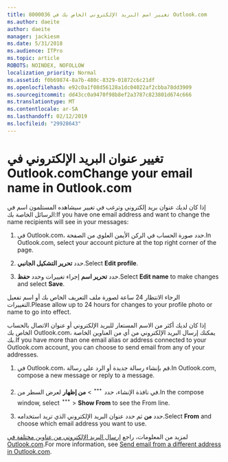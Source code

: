 ```yaml
---
title: 8000036 تغيير اسم البريد الإلكتروني الخاص بك في Outlook.com
ms.author: daeite
author: daeite
manager: jackiesm
ms.date: 5/31/2018
ms.audience: ITPro
ms.topic: article
ROBOTS: NOINDEX, NOFOLLOW
localization_priority: Normal
ms.assetid: f0b69874-8a7b-480c-8329-01872c6c21df
ms.openlocfilehash: e92c0a1f08d56128a1dc04022af2cbba78dd3909
ms.sourcegitcommit: dd43cc0a9470f98b8ef2a3787c823801d674c666
ms.translationtype: MT
ms.contentlocale: ar-SA
ms.lasthandoff: 02/12/2019
ms.locfileid: "29928643"
---
```

# <a name="change-your-email-name-in-outlookcom"></a><span data-ttu-id="2be34-102">تغيير عنوان البريد الإلكتروني في Outlook.com</span><span class="sxs-lookup"><span data-stu-id="2be34-102">Change your email name in Outlook.com</span></span>

<span data-ttu-id="2be34-103">إذا كان لديك عنوان بريد إلكتروني وترغب في تغيير سيشاهده المستلمون اسم في الرسائل الخاصة بك:</span><span class="sxs-lookup"><span data-stu-id="2be34-103">If you have one email address and want to change the name recipients will see in your messages:</span></span>
  
1. <span data-ttu-id="2be34-104">في Outlook.com، حدد صورة الحساب في الركن الأيمن العلوي من الصفحة.</span><span class="sxs-lookup"><span data-stu-id="2be34-104">In Outlook.com, select your account picture at the top right corner of the page.</span></span>
    
2. <span data-ttu-id="2be34-105">حدد **تحرير التشكيل الجانبي**.</span><span class="sxs-lookup"><span data-stu-id="2be34-105">Select **Edit profile**.</span></span> 
    
3. <span data-ttu-id="2be34-106">حدد **تحرير اسم** إجراء تغييرات وحدد **حفظ**.</span><span class="sxs-lookup"><span data-stu-id="2be34-106">Select **Edit name** to make changes and select **Save**.</span></span> 
    
<span data-ttu-id="2be34-107">الرجاء الانتظار 24 ساعة لصورة ملف التعريف الخاص بك أو اسم تفعيل التغييرات.</span><span class="sxs-lookup"><span data-stu-id="2be34-107">Please allow up to 24 hours for changes to your profile photo or name to go into effect.</span></span>
  
<span data-ttu-id="2be34-108">إذا كان لديك أكثر من الاسم المستعار للبريد الإلكتروني أو عنوان الاتصال بالحساب الخاص بك Outlook.com، يمكنك إرسال البريد الإلكتروني من أي من العناوين الخاصة بك.</span><span class="sxs-lookup"><span data-stu-id="2be34-108">If you have more than one email alias or address connected to your Outlook.com account, you can choose to send email from any of your addresses.</span></span>
  
1. <span data-ttu-id="2be34-109">في Outlook.com، قم بإنشاء رسالة جديدة أو الرد على رسالة.</span><span class="sxs-lookup"><span data-stu-id="2be34-109">In Outlook.com, compose a new message or reply to a message.</span></span>
    
2. <span data-ttu-id="2be34-p101">في نافذة الإنشاء، حدد ![رمز المجموعة إجراءات "أكثر". ](media/b97ea7cd-eeb0-49c5-a564-7ca2d2e33909.png) \> **من إظهار** لعرض السطر من.</span><span class="sxs-lookup"><span data-stu-id="2be34-p101">In the compose window, select ![The More group actions icon.](media/b97ea7cd-eeb0-49c5-a564-7ca2d2e33909.png) \> **Show From** to see the From line.</span></span> 
    
3. <span data-ttu-id="2be34-112">حدد **من** ثم حدد عنوان البريد الإلكتروني الذي تريد استخدامه.</span><span class="sxs-lookup"><span data-stu-id="2be34-112">Select **From** and choose which email address you want to use.</span></span> 
    
<span data-ttu-id="2be34-113">لمزيد من المعلومات، راجع [إرسال البريد الإلكتروني من عناوين مختلفة في Outlook.com](https://go.microsoft.com/fwlink/p/?linkid=2001701&amp;clcid=0x409).</span><span class="sxs-lookup"><span data-stu-id="2be34-113">For more information, see [Send email from a different address in Outlook.com](https://go.microsoft.com/fwlink/p/?linkid=2001701&amp;clcid=0x409).</span></span>
  

